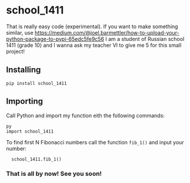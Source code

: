 # school_1411
That is really easy code (experimental). If you want to make something similar, use https://medium.com/@joel.barmettler/how-to-upload-your-python-package-to-pypi-65edc5fe9c56 I am a student of Russian school 1411 (grade 10) and I wanna ask my teacher VI to give me 5 for this small project!
 ## Installing
    pip install school_1411
 ## Importing
  Call Python and import my function eith the following commands: 
 ```
 py
 import school_1411
 ```
  To find first N Fibonacci numbers call the function `fib_1()` and input your number:
  ```
    school_1411.fib_1()
  ```
   ### That is all by now! See you soon!
